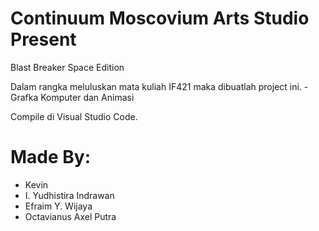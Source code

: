 # Continuum Moscovium Arts Studio Present

Blast Breaker Space Edition

Dalam rangka meluluskan mata kuliah IF421 maka dibuatlah project ini. - Grafka Komputer dan Animasi

Compile di Visual Studio Code.

# Made By:
- Kevin
- I. Yudhistira Indrawan
- Efraim Y. Wijaya
- Octavianus Axel Putra
